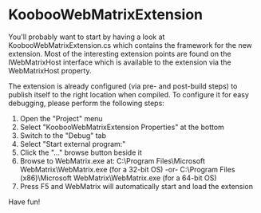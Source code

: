 KoobooWebMatrixExtension
========================

You'll probably want to start by having a look at KoobooWebMatrixExtension.cs which
contains the framework for the new extension. Most of the interesting
extension points are found on the IWebMatrixHost interface which is available
to the extension via the WebMatrixHost property.

The extension is already configured (via pre- and post-build steps) to publish
itself to the right location when compiled. To configure it for easy debugging,
please perform the following steps:

1. Open the "Project" menu
2. Select "KoobooWebMatrixExtension Properties" at the bottom
3. Switch to the "Debug" tab
4. Select "Start external program:"
5. Click the "..." browse button beside it
6. Browse to WebMatrix.exe at:
   C:\Program Files\Microsoft WebMatrix\WebMatrix.exe (for a 32-bit OS)
   -or-
   C:\Program Files (x86)\Microsoft WebMatrix\WebMatrix.exe (for a 64-bit OS)
7. Press F5 and WebMatrix will automatically start and load the extension

Have fun!
